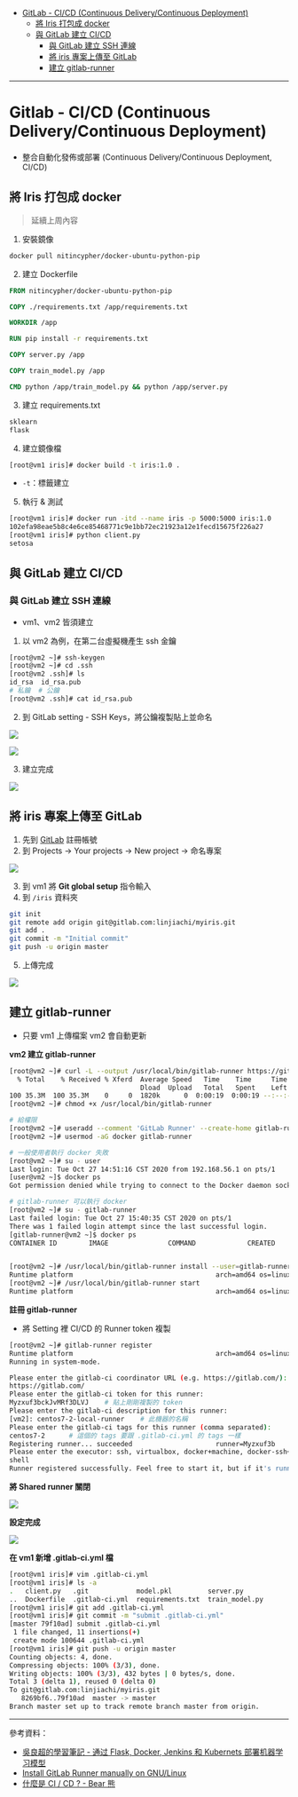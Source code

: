 * [GitLab - CI/CD (Continuous Delivery/Continuous Deployment)](https://github.com/linjiachi/Linux_note/blob/master/109-1%20Docker/W7-20201027.md#gitlab---cicd-continuous-deliverycontinuous-deployment)
   - [將 Iris 打包成 docker](https://github.com/linjiachi/Linux_note/blob/master/109-1%20Docker/W7-20201027.md#%E5%B0%87-iris-%E6%89%93%E5%8C%85%E6%88%90-docker)
   - [與 GitLab 建立 CI/CD](https://github.com/linjiachi/Linux_note/blob/master/109-1%20Docker/W7-20201027.md#%E8%88%87-gitlab-%E5%BB%BA%E7%AB%8B-cicd)
      - [與 GitLab 建立 SSH 連線](https://github.com/linjiachi/Linux_note/blob/master/109-1%20Docker/W7-20201027.md#%E8%88%87-gitlab-%E5%BB%BA%E7%AB%8B-ssh-%E9%80%A3%E7%B7%9A)
      - [將 iris 專案上傳至 GitLab](https://github.com/linjiachi/Linux_note/blob/master/109-1%20Docker/W7-20201027.md#%E5%B0%87-iris-%E5%B0%88%E6%A1%88%E4%B8%8A%E5%82%B3%E8%87%B3-gitlab)
      - [建立 gitlab-runner](https://github.com/linjiachi/Linux_note/blob/master/109-1%20Docker/W7-20201027.md#%E5%BB%BA%E7%AB%8B-gitlab-runner)
 
---
# Gitlab - CI/CD (Continuous Delivery/Continuous Deployment)
* 整合自動化發佈或部署 (Continuous Delivery/Continuous Deployment, CI/CD)

## 將 Iris 打包成 docker
> 延續上周內容
1. 安裝鏡像
```sh
docker pull nitincypher/docker-ubuntu-python-pip
```
2. 建立 Dockerfile
```dockerfile
FROM nitincypher/docker-ubuntu-python-pip

COPY ./requirements.txt /app/requirements.txt

WORKDIR /app

RUN pip install -r requirements.txt

COPY server.py /app

COPY train_model.py /app

CMD python /app/train_model.py && python /app/server.py
```
3. 建立 requirements.txt
```sh
sklearn
flask
```
4. 建立鏡像檔
```sh
[root@vm1 iris]# docker build -t iris:1.0 .
```
- `-t`：標籤建立
5. 執行 & 測試
```sh
[root@vm1 iris]# docker run -itd --name iris -p 5000:5000 iris:1.0
102efa98eae5b8c4e6ce85468771c9e1bb72ec21923a12e1fecd15675f226a27
[root@vm1 iris]# python client.py
setosa
```
## 與 GitLab 建立 CI/CD
### 與 GitLab 建立 SSH 連線
* vm1、vm2 皆須建立

1. 以 vm2 為例，在第二台虛擬機產生 ssh 金鑰
```sh
[root@vm2 ~]# ssh-keygen
[root@vm2 ~]# cd .ssh
[root@vm2 .ssh]# ls
id_rsa  id_rsa.pub
# 私鑰  # 公鑰
[root@vm2 .ssh]# cat id_rsa.pub
```
2. 到 GitLab setting - SSH Keys，將公鑰複製貼上並命名

![](Image/W7-20201027/SSH.png)

![](Image/W7-20201027/SSH2.png)

3. 建立完成

![](Image/W7-20201027/SSH3.PNG)

## 將 iris 專案上傳至 GitLab
1. 先到 [GitLab](https://gitlab.com/users/sign_in?redirect_to_referer=yes&__cf_chl_jschl_tk__=89569c25cb71b833a2796dc37a84276808493a9b-1605019400-0-AYeIhJ0ostnoPKzZoZaCSk13SACWkvYPXxj5WjXrEwBkGP1kq7IDKdXmjTO3W5dBo1E8vI-1nyTjGFfX6NFHD0iDqdrLygEYoOlyu1jrP3ZUe8PiaCFgr4_6T0t1dfc0S1cyB0RWFZAANzb5zgGkA3LGbOdVHzlYtkd4jvL5VpwPUKHhzr6fPbvw-1v4uJDgURmk84Y5j42diF1oMfzMnfxfhVMboO4AxGQp_GqEy11NKIRK7EipJkjX4vaJ3zjjK_jt9tBj9zpIpCN75wbFbV92CqXeGk0o9J1eROjDy0kswOYCSBI92PtNaKnbvu7vZNWbYidNX-kq-CJrVAoVULsoMjk3knDsvj5VXtt0qo4F4WYpnRkKnXdUp2hxMS0Ajg) 註冊帳號
2. 到 Projects -> Your projects -> New project -> 命名專案

![](Image/W7-20201027/project.PNG)

3. 到 vm1 將 **Git global setup** 指令輸入
4. 到 `/iris` 資料夾
```sh
git init
git remote add origin git@gitlab.com:linjiachi/myiris.git
git add .
git commit -m "Initial commit"
git push -u origin master
```
5. 上傳完成

![](Image/W7-20201027/gitpushok.PNG)

## 建立 gitlab-runner
* 只要 vm1 上傳檔案 vm2 會自動更新

**vm2 建立 gitlab-runner**
```sh
[root@vm2 ~]# curl -L --output /usr/local/bin/gitlab-runner https://gitlab-runner-downloads.s3.amazonaws.com/latest/binaries/gitlab-runner-linux-amd64
  % Total    % Received % Xferd  Average Speed   Time    Time     Time  Current
                                 Dload  Upload   Total   Spent    Left  Speed
100 35.3M  100 35.3M    0     0  1820k      0  0:00:19  0:00:19 --:--:-- 2395k
[root@vm2 ~]# chmod +x /usr/local/bin/gitlab-runner

# 給權限
[root@vm2 ~]# useradd --comment 'GitLab Runner' --create-home gitlab-runner --shell /bin/bash
[root@vm2 ~]# usermod -aG docker gitlab-runner

# 一般使用者執行 docker 失敗
[root@vm2 ~]# su - user
Last login: Tue Oct 27 14:51:16 CST 2020 from 192.168.56.1 on pts/1
[user@vm2 ~]$ docker ps
Got permission denied while trying to connect to the Docker daemon socket at unix:///var/run/docker.sock: Get http://%2Fvar%2Frun%2Fdocker.sock/v1.40/containers/json: dial unix /var/run/docker.sock: connect: permission denied

# gitlab-runner 可以執行 docker
[root@vm2 ~]# su - gitlab-runner
Last failed login: Tue Oct 27 15:40:35 CST 2020 on pts/1
There was 1 failed login attempt since the last successful login.
[gitlab-runner@vm2 ~]$ docker ps
CONTAINER ID        IMAGE               COMMAND             CREATED             STATUS              PORTS               NAMES


[root@vm2 ~]# /usr/local/bin/gitlab-runner install --user=gitlab-runner --working-directory=/home/gitlab-runner
Runtime platform                                    arch=amd64 os=linux pid=3812 revision=ece86343 version=13.5.0
[root@vm2 ~]# /usr/local/bin/gitlab-runner start
Runtime platform                                    arch=amd64 os=linux pid=3862 revision=ece86343 version=13.5.0
```

**註冊 gitlab-runner**
* 將 Setting 裡 CI/CD 的 Runner token 複製
```sh
[root@vm2 ~]# gitlab-runner register
Runtime platform                                    arch=amd64 os=linux pid=4040 revision=ece86343 version=13.5.0
Running in system-mode.

Please enter the gitlab-ci coordinator URL (e.g. https://gitlab.com/):
https://gitlab.com/
Please enter the gitlab-ci token for this runner:
Myzxuf3bckJvMRf3DLVJ    # 貼上剛剛複製的 token
Please enter the gitlab-ci description for this runner:
[vm2]: centos7-2-local-runner    # 此機器的名稱
Please enter the gitlab-ci tags for this runner (comma separated):
centos7-2      # 這個的 tags 要跟 .gitlab-ci.yml 的 tags 一樣
Registering runner... succeeded                     runner=Myzxuf3b
Please enter the executor: ssh, virtualbox, docker+machine, docker-ssh+machine, kubernetes, docker, docker-ssh, shell, custom, parallels:
shell
Runner registered successfully. Feel free to start it, but if it's running already the config should be automatically reloaded!
```
**將 Shared runner 關閉**

![](Image/W7-20201027/Enablesharedrunners.PNG)

**設定完成**

![](Image/W7-20201027/finish.PNG)

**在 vm1 新增 .gitlab-ci.yml 檔**
```sh
[root@vm1 iris]# vim .gitlab-ci.yml
[root@vm1 iris]# ls -a
.   client.py   .git            model.pkl         server.py
..  Dockerfile  .gitlab-ci.yml  requirements.txt  train_model.py
[root@vm1 iris]# git add .gitlab-ci.yml
[root@vm1 iris]# git commit -m "submit .gitlab-ci.yml"
[master 79f10ad] submit .gitlab-ci.yml
 1 file changed, 11 insertions(+)
 create mode 100644 .gitlab-ci.yml
[root@vm1 iris]# git push -u origin master
Counting objects: 4, done.
Compressing objects: 100% (3/3), done.
Writing objects: 100% (3/3), 432 bytes | 0 bytes/s, done.
Total 3 (delta 1), reused 0 (delta 0)
To git@gitlab.com:linjiachi/myiris.git
   8269bf6..79f10ad  master -> master
Branch master set up to track remote branch master from origin.
```

---
參考資料：
- [吳良超的學習筆記 - 通过 Flask, Docker, Jenkins 和 Kubernets 部署机器学习模型](http://wulc.me/2019/04/19/%E9%80%9A%E8%BF%87%20Flask,%20Docker,%20Jenkins%20%E5%92%8C%20Kubernets%20%E9%83%A8%E7%BD%B2%E6%9C%BA%E5%99%A8%E5%AD%A6%E4%B9%A0%E6%A8%A1%E5%9E%8B/)
- [Install GitLab Runner manually on GNU/Linux](https://docs.gitlab.com/runner/install/linux-manually.html)
- [什麼是 CI / CD ? - Bear 熊](https://medium.com/@Bear_/%E4%BB%80%E9%BA%BC%E6%98%AF-ci-cd-72bd5ae571f1)